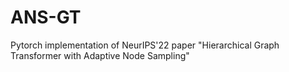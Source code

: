 # ANS-GT
Pytorch implementation of NeurIPS'22 paper "Hierarchical Graph Transformer with Adaptive Node Sampling"
